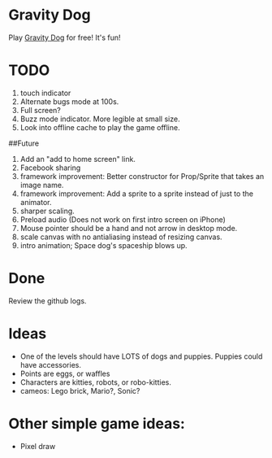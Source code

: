 Gravity Dog
===========

Play [Gravity Dog](http://www.sparkyland.com/gravitydog) for free!  It's fun!

# TODO
1. touch indicator
1. Alternate bugs mode at 100s. 
1. Full screen?
1. Buzz mode indicator. More legible at small size. 
2. Look into offline cache to play the game offline.

##Future
1. Add an "add to home screen" link.
1. Facebook sharing
1. framework improvement: Better constructor for Prop/Sprite that takes an image name.
1. framework improvement: Add a sprite to a sprite instead of just to the animator.
5. sharper scaling.
5. Preload audio (Does not work on first intro screen on iPhone)
3. Mouse pointer should be a hand and not arrow in desktop mode.
5. scale canvas with no antialiasing instead of resizing canvas.
1. intro animation;  Space dog's spaceship blows up.

# Done
Review the github logs.

# Ideas
* One of the levels should have LOTS of dogs and puppies.  Puppies could have accessories.
* Points are eggs, or waffles
* Characters are kitties, robots, or robo-kitties.
* cameos: Lego brick, Mario?, Sonic?

# Other simple game ideas:
* Pixel draw
